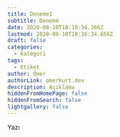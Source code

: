```yaml
---
title: Deneme1
subtitle: Deneme
date: 2020-08-10T18:10:34.366Z
lastmod: 2020-08-10T18:16:34.656Z
draft: false
categories:
  - Kategori
tags:
  - Etiket
author: Ömer
authorLink: omerkurt.dev
description: Açıklama
hiddenFromHomePage: false
hiddenFromSearch: false
lightgallery: false
---
```

Yazı